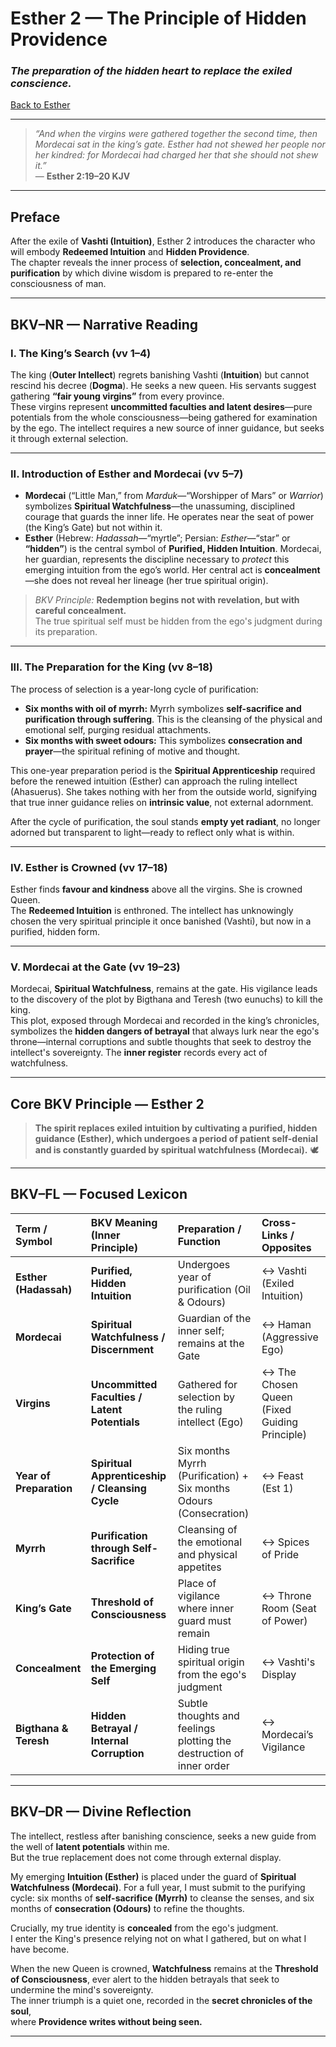 # Esther 2 — The Principle of Hidden Providence  
### *The preparation of the hidden heart to replace the exiled conscience.*
[Back to Esther](https://thebkv.github.io/bkv/#-esther)

---

> _“And when the virgins were gathered together the second time, then Mordecai sat in the king’s gate. Esther had not shewed her people nor her kindred: for Mordecai had charged her that she should not shew it.”_  
> — **Esther 2:19–20 KJV**

---

## **Preface**

After the exile of **Vashti (Intuition)**, Esther 2 introduces the character who will embody **Redeemed Intuition** and **Hidden Providence**.  
The chapter reveals the inner process of **selection, concealment, and purification** by which divine wisdom is prepared to re-enter the consciousness of man.

---

## **BKV–NR — Narrative Reading**

### **I. The King’s Search (vv 1–4)**  
The king (**Outer Intellect**) regrets banishing Vashti (**Intuition**) but cannot rescind his decree (**Dogma**). He seeks a new queen. His servants suggest gathering **“fair young virgins”** from every province.  
These virgins represent **uncommitted faculties and latent desires**—pure potentials from the whole consciousness—being gathered for examination by the ego. The intellect requires a new source of inner guidance, but seeks it through external selection.

---

### **II. Introduction of Esther and Mordecai (vv 5–7)**  
* **Mordecai** (“Little Man,” from *Marduk*—“Worshipper of Mars” or *Warrior*) symbolizes **Spiritual Watchfulness**—the unassuming, disciplined courage that guards the inner life. He operates near the seat of power (the King’s Gate) but not within it.  
* **Esther** (Hebrew: *Hadassah*—“myrtle”; Persian: *Esther*—“star” or **“hidden”**) is the central symbol of **Purified, Hidden Intuition**. Mordecai, her guardian, represents the discipline necessary to *protect* this emerging intuition from the ego’s world. Her central act is **concealment**—she does not reveal her lineage (her true spiritual origin).

> *BKV Principle:* **Redemption begins not with revelation, but with careful concealment.**  
> The true spiritual self must be hidden from the ego's judgment during its preparation.

---

### **III. The Preparation for the King (vv 8–18)**  
The process of selection is a year-long cycle of purification:  
* **Six months with oil of myrrh:** Myrrh symbolizes **self-sacrifice and purification through suffering**. This is the cleansing of the physical and emotional self, purging residual attachments.  
* **Six months with sweet odours:** This symbolizes **consecration and prayer**—the spiritual refining of motive and thought.

This one-year preparation period is the **Spiritual Apprenticeship** required before the renewed intuition (Esther) can approach the ruling intellect (Ahasuerus). She takes nothing with her from the outside world, signifying that true inner guidance relies on **intrinsic value**, not external adornment.

After the cycle of purification, the soul stands **empty yet radiant**, no longer adorned but transparent to light—ready to reflect only what is within.

---

### **IV. Esther is Crowned (vv 17–18)**  
Esther finds **favour and kindness** above all the virgins. She is crowned Queen.  
The **Redeemed Intuition** is enthroned. The intellect has unknowingly chosen the very spiritual principle it once banished (Vashti), but now in a purified, hidden form.

---

### **V. Mordecai at the Gate (vv 19–23)**  
Mordecai, **Spiritual Watchfulness**, remains at the gate. His vigilance leads to the discovery of the plot by Bigthana and Teresh (two eunuchs) to kill the king.  
This plot, exposed through Mordecai and recorded in the king’s chronicles, symbolizes the **hidden dangers of betrayal** that always lurk near the ego's throne—internal corruptions and subtle thoughts that seek to destroy the intellect's sovereignty. The **inner register** records every act of watchfulness.

---

## **Core BKV Principle — Esther 2**

> **The spirit replaces exiled intuition by cultivating a purified, hidden guidance (Esther), which undergoes a period of patient self-denial and is constantly guarded by spiritual watchfulness (Mordecai).** 🕊️

---

## **BKV–FL — Focused Lexicon**

| Term / Symbol | BKV Meaning (Inner Principle) | Preparation / Function | Cross-Links / Opposites |
| :--- | :--- | :--- | :--- |
| **Esther (Hadassah)** | **Purified, Hidden Intuition** | Undergoes year of purification (Oil & Odours) | ↔ Vashti (Exiled Intuition) |
| **Mordecai** | **Spiritual Watchfulness / Discernment** | Guardian of the inner self; remains at the Gate | ↔ Haman (Aggressive Ego) |
| **Virgins** | **Uncommitted Faculties / Latent Potentials** | Gathered for selection by the ruling intellect (Ego) | ↔ The Chosen Queen (Fixed Guiding Principle) |
| **Year of Preparation** | **Spiritual Apprenticeship / Cleansing Cycle** | Six months Myrrh (Purification) + Six months Odours (Consecration) | ↔ Feast (Est 1) |
| **Myrrh** | **Purification through Self-Sacrifice** | Cleansing of the emotional and physical appetites | ↔ Spices of Pride |
| **King’s Gate** | **Threshold of Consciousness** | Place of vigilance where inner guard must remain | ↔ Throne Room (Seat of Power) |
| **Concealment** | **Protection of the Emerging Self** | Hiding true spiritual origin from the ego's judgment | ↔ Vashti's Display |
| **Bigthana & Teresh** | **Hidden Betrayal / Internal Corruption** | Subtle thoughts and feelings plotting the destruction of inner order | ↔ Mordecai’s Vigilance |

---

## **BKV–DR — Divine Reflection**

The intellect, restless after banishing conscience, seeks a new guide from the well of **latent potentials** within me.  
But the true replacement does not come through external display.

My emerging **Intuition (Esther)** is placed under the guard of **Spiritual Watchfulness (Mordecai)**. For a full year, I must submit to the purifying cycle: six months of **self-sacrifice (Myrrh)** to cleanse the senses, and six months of **consecration (Odours)** to refine the thoughts.

Crucially, my true identity is **concealed** from the ego's judgment.  
I enter the King's presence relying not on what I gathered, but on what I have become.

When the new Queen is crowned, **Watchfulness** remains at the **Threshold of Consciousness**, ever alert to the hidden betrayals that seek to undermine the mind's sovereignty.  
The inner triumph is a quiet one, recorded in the **secret chronicles of the soul**,  
where **Providence writes without being seen.**

---





